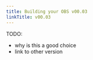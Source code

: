 ```yaml
---
title: Building your OBS v00.03
linkTitle: v00.03
---
```


TODO: 

* why is this a good choice
* link to other version
